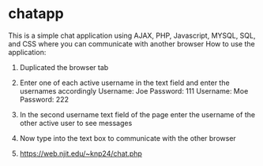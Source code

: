 # chatapp
This is a simple chat application using AJAX, PHP, Javascript, MYSQL, SQL, and CSS where you can communicate with another browser
How to use the application: 
1. Duplicated the browser tab
2. Enter one of each active username in the text field and enter the usernames accordingly
   Username: Joe Password: 111
   Username: Moe Password: 222
3. In the second username text field of the page enter the username of the other active user to see messages
4. Now type into the text box to communicate with the other browser

5. https://web.njit.edu/~knp24/chat.php

